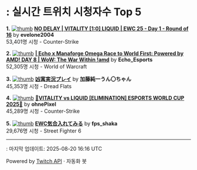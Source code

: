 # : 실시간 트위치 시청자수 Top 5

**1.** [![thumb](https://static-cdn.jtvnw.net/previews-ttv/live_user_evelone2004-320x180.jpg)](https://twitch.tv/evelone2004)
**[NO DELAY | VITALITY [1:0] LIQUID | EWC 25 - Day 1 - Round of 16](https://twitch.tv/evelone2004)** by **evelone2004**<br>53,401명 시청  - Counter-Strike

**2.** [![thumb](https://static-cdn.jtvnw.net/previews-ttv/live_user_echo_esports-320x180.jpg)](https://twitch.tv/Echo_Esports)
**[| Echo x Manaforge Omega Race to World First: Powered by AMD!  DAY 8 | WoW: The War Within !amd](https://twitch.tv/Echo_Esports)** by **Echo_Esports**<br>52,305명 시청  - World of Warcraft

**3.** [![thumb](https://static-cdn.jtvnw.net/previews-ttv/live_user_kato_junichi0817-320x180.jpg)](https://twitch.tv/加藤純一うん〇ちゃん)
**[凶寓実況プレイ](https://twitch.tv/加藤純一うん〇ちゃん)** by **加藤純一うん〇ちゃん**<br>45,353명 시청  - Dread Flats

**4.** [![thumb](https://static-cdn.jtvnw.net/previews-ttv/live_user_ohnepixel-320x180.jpg)](https://twitch.tv/ohnePixel)
**[🔴VITALITY vs LIQUID [ELIMINATION] ESPORTS WORLD CUP 2025🔴](https://twitch.tv/ohnePixel)** by **ohnePixel**<br>45,289명 시청  - Counter-Strike

**5.** [![thumb](https://static-cdn.jtvnw.net/previews-ttv/live_user_fps_shaka-320x180.jpg)](https://twitch.tv/fps_shaka)
**[EWC気合入れてみる](https://twitch.tv/fps_shaka)** by **fps_shaka**<br>29,676명 시청  - Street Fighter 6


---
: 마지막 업데이트: 2025-08-20 16:16 UTC

Powered by [Twitch API](https://dev.twitch.tv/docs/api/reference) · 자동화 봇